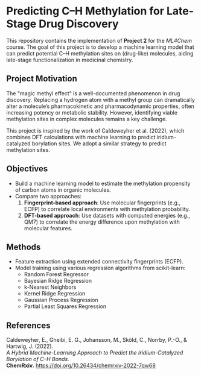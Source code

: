 # Predicting C–H Methylation for Late-Stage Drug Discovery

This repository contains the implementation of **Project 2** for the *ML4Chem* course. The goal of this project is to develop a machine learning model that can predict potential C–H methylation sites on (drug-like) molecules, aiding late-stage functionalization in medicinal chemistry.

## Project Motivation

The "magic methyl effect" is a well-documented phenomenon in drug discovery. Replacing a hydrogen atom with a methyl group can dramatically alter a molecule’s pharmacokinetic and pharmacodynamic properties, often increasing potency or metabolic stability. However, identifying viable methylation sites in complex molecules remains a key challenge.

This project is inspired by the work of Caldeweyher et al. (2022), which combines DFT calculations with machine learning to predict iridium-catalyzed borylation sites. We adopt a similar strategy to predict methylation sites.

## Objectives

- Build a machine learning model to estimate the methylation propensity of carbon atoms in organic molecules.
- Compare two approaches:
  1. **Fingerprint-based approach**: Use molecular fingerprints (e.g., ECFP) to correlate local environments with methylation probability.
  2. **DFT-based approach**: Use datasets with computed energies (e.g., QM7) to correlate the energy difference upon methylation with molecular features.

## Methods

- Feature extraction using extended connectivity fingerprints (ECFP).
- Model training using various regression algorithms from scikit-learn:
  - Random Forest Regressor
  - Bayesian Ridge Regression
  - k-Nearest Neighbors
  - Kernel Ridge Regression
  - Gaussian Process Regression
  - Partial Least Squares Regression

## References

Caldeweyher, E., Gheibi, E. G., Johansson, M., Sköld, C., Norrby, P.-O., & Hartwig, J. (2022).  
*A Hybrid Machine-Learning Approach to Predict the Iridium-Catalyzed Borylation of C–H Bonds.*  
**ChemRxiv.** https://doi.org/10.26434/chemrxiv-2022-7qw68